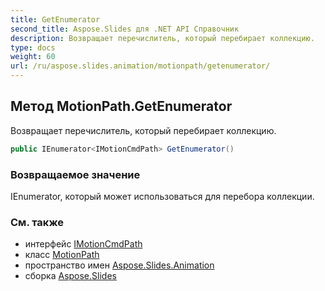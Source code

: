 ```yaml
---
title: GetEnumerator
second_title: Aspose.Slides для .NET API Справочник
description: Возвращает перечислитель, который перебирает коллекцию.
type: docs
weight: 60
url: /ru/aspose.slides.animation/motionpath/getenumerator/
---
```


## Метод MotionPath.GetEnumerator

Возвращает перечислитель, который перебирает коллекцию.

```csharp
public IEnumerator<IMotionCmdPath> GetEnumerator()
```

### Возвращаемое значение

IEnumerator, который может использоваться для перебора коллекции.

### См. также

* интерфейс [IMotionCmdPath](../../imotioncmdpath)
* класс [MotionPath](../../motionpath)
* пространство имен [Aspose.Slides.Animation](../../motionpath)
* сборка [Aspose.Slides](../../../)

<!-- DO NOT EDIT: сгенерировано xmldocmd для Aspose.Slides.dll -->